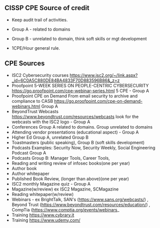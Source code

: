 ## CISSP CPE Source of credit

* Keep audit trail of activities.

* Group A - related to domains
* Group B - unrelated to domain, think soft skills or mgt development
* 1CPE/Hour general rule.

## CPE Sources
* ISC2 Cybersecurity courses https://www.isc2.org/~/link.aspx?_id=6C0A5C880DE84BA4833F70D883596B86&_z=z
* Proofpoint 5-WEEK SERIES ON PEOPLE-CENTRIC CYBERSECURITY https://go.proofpoint.com/cpe-webinar-series.html 5 CPE - Group A 
* Proofpoint CPE on Demand From email security to archive and compliance to CASB https://go.proofpoint.com/cpe-on-demand-webinars.html  Group A
* BeyondTrust Webcasts https://www.beyondtrust.com/resources/webcasts  look for the webcasts with the ISC2 logo - Group A
* Conferences Group A related to domains.  Group unrelated to domains
* Attending vendor presentations (educational aspect) - Group A
* Higher Ed Group A, unrelated Group B
* Toastmasters (public speaking), Group B (soft skills development)
* Podcasts Examples: Security Now, Security Weekly, Social Engineering Podcast Group A
* Podcasts Group B: Manager Tools, Career Tools, 
* Reading and writing review of infosec books(one per year)
* Author book
* Author whitepaper
* Published Book Review, (longer than above)(one per year)
* ISC2 monthly Magazine quiz - Group A
* Magazine(w/review) ex ISC2 Magazine, SCMagazine
* Reading whitepaper(w/review)
* Webinars - ex BrightTalk, SAN's (https://www.sans.org/webcasts/) , Beyond Trust (https://www.beyondtrust.com/resources/education/) , CompTia (https://www.comptia.org/events/webinars_
* Training https://www.cybrary.it
* Training https://www.udemy.com/
